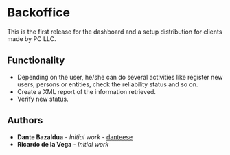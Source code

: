 # Backoffice

This is the first release for the dashboard and a setup distribution for clients made by PC LLC.

## Functionality

* Depending on the user, he/she can do several activities like register new users, persons or entities, check the reliability status and so on.
* Create a XML report of the information retrieved.
* Verify new status.

## Authors

* **Dante Bazaldua** - *Initial work* - [danteese](https://github.com/danteese)
* **Ricardo de la Vega** - *Initial work*
